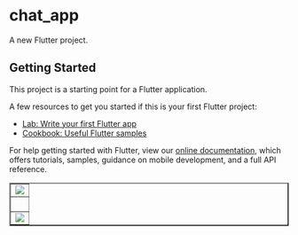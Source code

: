 # chat_app

A new Flutter project.

## Getting Started

This project is a starting point for a Flutter application.

A few resources to get you started if this is your first Flutter project:

- [Lab: Write your first Flutter app](https://flutter.dev/docs/get-started/codelab)
- [Cookbook: Useful Flutter samples](https://flutter.dev/docs/cookbook)

For help getting started with Flutter, view our
[online documentation](https://flutter.dev/docs), which offers tutorials,
samples, guidance on mobile development,  and a full API reference.


<table border="2" align="center">
  <tr>
    <td ><img src="https://github.com/mahirkursun/chatapp/blob/main/images/chatapp1.gif"  /></td>
  
  </tr>
   <tr>
    <td ><br/></td>

  </tr>
  <tr>
    <td ><img src="https://github.com/mahirkursun/chatapp/blob/main/images/chatapp2.gif"/></td>

  </tr>

</table>
